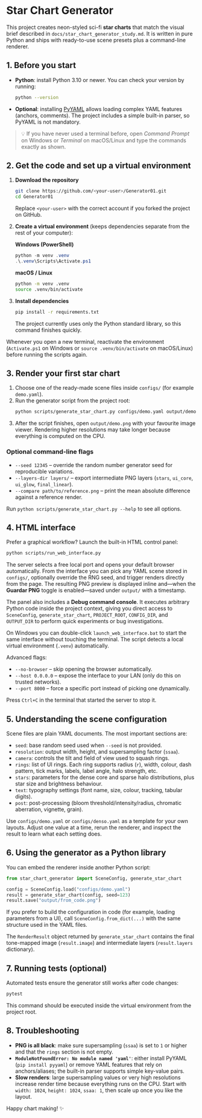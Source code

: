# Star Chart Generator

This project creates neon-styled sci-fi **star charts** that match the visual brief described in `docs/star_chart_generator_study.md`. It is written in pure Python and ships with ready-to-use scene presets plus a command-line renderer.

## 1. Before you start

- **Python**: install Python 3.10 or newer. You can check your version by running:
  ```bash
  python --version
  ```
- **Optional**: installing [PyYAML](https://pyyaml.org/) allows loading complex YAML features (anchors, comments). The project includes a simple built-in parser, so PyYAML is not mandatory.

> 💡 If you have never used a terminal before, open *Command Prompt* on Windows or *Terminal* on macOS/Linux and type the commands exactly as shown.

## 2. Get the code and set up a virtual environment

1. **Download the repository**
   ```bash
   git clone https://github.com/<your-user>/Generator01.git
   cd Generator01
   ```
   Replace `<your-user>` with the correct account if you forked the project on GitHub.

2. **Create a virtual environment** (keeps dependencies separate from the rest of your computer):

   **Windows (PowerShell)**
   ```powershell
   python -m venv .venv
   .\.venv\Scripts\Activate.ps1
   ```

   **macOS / Linux**
   ```bash
   python -m venv .venv
   source .venv/bin/activate
   ```

3. **Install dependencies**
   ```bash
   pip install -r requirements.txt
   ```
   The project currently uses only the Python standard library, so this command finishes quickly.

Whenever you open a new terminal, reactivate the environment (`Activate.ps1` on Windows or `source .venv/bin/activate` on macOS/Linux) before running the scripts again.

## 3. Render your first star chart

1. Choose one of the ready-made scene files inside `configs/` (for example `demo.yaml`).
2. Run the generator script from the project root:
   ```bash
   python scripts/generate_star_chart.py configs/demo.yaml output/demo.png
   ```
3. After the script finishes, open `output/demo.png` with your favourite image viewer. Rendering higher resolutions may take longer because everything is computed on the CPU.

### Optional command-line flags

- `--seed 12345` – override the random number generator seed for reproducible variations.
- `--layers-dir layers/` – export intermediate PNG layers (`stars`, `ui_core`, `ui_glow`, `final_linear`).
- `--compare path/to/reference.png` – print the mean absolute difference against a reference render.

Run `python scripts/generate_star_chart.py --help` to see all options.

## 4. HTML interface

Prefer a graphical workflow? Launch the built-in HTML control panel:

```bash
python scripts/run_web_interface.py
```

The server selects a free local port and opens your default browser automatically. From the interface you can pick any YAML scene stored in `configs/`, optionally override the RNG seed, and trigger renders directly from the page. The resulting PNG preview is displayed inline and—when the **Guardar PNG** toggle is enabled—saved under `output/` with a timestamp.

The panel also includes a **Debug command console**. It executes arbitrary Python code inside the project context, giving you direct access to `SceneConfig`, `generate_star_chart`, `PROJECT_ROOT`, `CONFIG_DIR`, and `OUTPUT_DIR` to perform quick experiments or bug investigations.

On Windows you can double-click `launch_web_interface.bat` to start the same interface without touching the terminal. The script detects a local virtual environment (`.venv`) automatically.

Advanced flags:

- `--no-browser` – skip opening the browser automatically.
- `--host 0.0.0.0` – expose the interface to your LAN (only do this on trusted networks).
- `--port 8000` – force a specific port instead of picking one dynamically.

Press `Ctrl+C` in the terminal that started the server to stop it.

## 5. Understanding the scene configuration

Scene files are plain YAML documents. The most important sections are:

- `seed`: base random seed used when `--seed` is not provided.
- `resolution`: output width, height, and supersampling factor (`ssaa`).
- `camera`: controls the tilt and field of view used to squash rings.
- `rings`: list of UI rings. Each ring supports radius (`r`), width, colour, dash pattern, tick marks, labels, label angle, halo strength, etc.
- `stars`: parameters for the dense core and sparse halo distributions, plus star size and brightness behaviour.
- `text`: typography settings (font name, size, colour, tracking, tabular digits).
- `post`: post-processing (bloom threshold/intensity/radius, chromatic aberration, vignette, grain).

Use `configs/demo.yaml` or `configs/denso.yaml` as a template for your own layouts. Adjust one value at a time, rerun the renderer, and inspect the result to learn what each setting does.

## 6. Using the generator as a Python library

You can embed the renderer inside another Python script:

```python
from star_chart_generator import SceneConfig, generate_star_chart

config = SceneConfig.load("configs/demo.yaml")
result = generate_star_chart(config, seed=123)
result.save("output/from_code.png")
```

If you prefer to build the configuration in code (for example, loading parameters from a UI), call `SceneConfig.from_dict(...)` with the same structure used in the YAML files.

The `RenderResult` object returned by `generate_star_chart` contains the final tone-mapped image (`result.image`) and intermediate layers (`result.layers` dictionary).

## 7. Running tests (optional)

Automated tests ensure the generator still works after code changes:
```bash
pytest
```
This command should be executed inside the virtual environment from the project root.

## 8. Troubleshooting

- **PNG is all black**: make sure supersampling (`ssaa`) is set to `1` or higher and that the `rings` section is not empty.
- **`ModuleNotFoundError: No module named 'yaml'`**: either install PyYAML (`pip install pyyaml`) or remove YAML features that rely on anchors/aliases; the built-in parser supports simple key-value pairs.
- **Slow renders**: large supersampling values or very high resolutions increase render time because everything runs on the CPU. Start with `width: 1024`, `height: 1024`, `ssaa: 1`, then scale up once you like the layout.

Happy chart making! ✨
